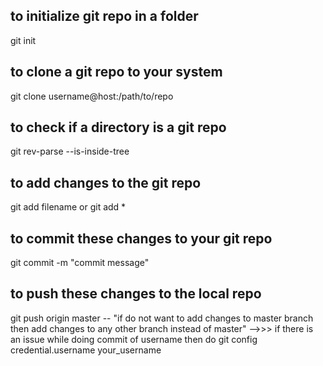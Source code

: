 ## to initialize git repo in a folder
git init 

## to clone a git repo to your system
git clone username@host:/path/to/repo

## to check if a directory is a git repo
git rev-parse --is-inside-tree

## to add changes to the git repo
git add filename 
or
git add *

## to commit these changes to your git repo
git commit -m "commit message"

## to push these changes to the local repo
git push origin master
-- "if do not want to add changes to master branch then add changes to any other branch instead of master"
-->>> if there is an issue while doing commit of username then do 
git config credential.username your_username


